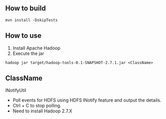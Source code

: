 ## How to build

`mvn install -DskipTests`

## How to use

1. Install Apache Hadoop
2. Execute the jar

`hadoop jar target/hadoop-tools-0.1-SNAPSHOT-2.7.1.jar <ClassName>`

## ClassName

INotifyUtil

* Poll events for HDFS using HDFS INotify feature and output the details.
* Ctrl + C to stop polling.
* Need to install Hadoop 2.7.X
